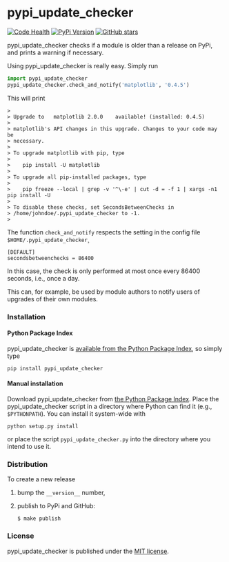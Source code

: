 # pypi_update_checker

[![Code Health](https://landscape.io/github/nschloe/pypi_update_checker/master/landscape.png)](https://landscape.io/github/nschloe/pypi_update_checker/master)
[![PyPi Version](https://img.shields.io/pypi/v/pypi_update_checker.svg)](https://pypi.python.org/pypi/pypi_update_checker)
[![GitHub stars](https://img.shields.io/github/stars/nschloe/pypi_update_checker.svg?style=social&label=Star&maxAge=2592000)](https://github.com/nschloe/pypi_update_checker)

pypi_update_checker checks if a module is older than a release on PyPi, and
prints a warning if necessary.

Using pypi_update_checker is really easy. Simply run
```python
import pypi_update_checker
pypi_update_checker.check_and_notify('matplotlib', '0.4.5')
```
This will print
```
>
> Upgrade to   matplotlib 2.0.0    available! (installed: 0.4.5)
>
> matplotlib's API changes in this upgrade. Changes to your code may be
> necessary.
>
> To upgrade matplotlib with pip, type
>
>    pip install -U matplotlib
>
> To upgrade all pip-installed packages, type
>
>    pip freeze --local | grep -v '^\-e' | cut -d = -f 1 | xargs -n1 pip install -U
>
> To disable these checks, set SecondsBetweenChecks in
> /home/johndoe/.pypi_update_checker to -1.
>
```

The function `check_and_notify` respects the setting in the config file
`$HOME/.pypi_update_checker`¸
```
[DEFAULT]
secondsbetweenchecks = 86400
```
In this case, the check is only performed at most once every 86400 seconds,
i.e., once a day.

This can, for example, be used by module authors to notify users of upgrades of
their own modules.

### Installation

#### Python Package Index

pypi_update_checker is [available from the Python Package
Index](https://pypi.python.org/pypi/pypi_update_checker/), so simply type
```
pip install pypi_update_checker
```

#### Manual installation

Download pypi_update_checker from
[the Python Package Index](https://pypi.python.org/pypi/pypi_update_checker/).
Place the pypi_update_checker script in a directory where Python can find it
(e.g., `$PYTHONPATH`).  You can install it system-wide with
```
python setup.py install
```
or place the script `pypi_update_checker.py` into the directory where you
intend to use it.


### Distribution

To create a new release

1. bump the `__version__` number,

2. publish to PyPi and GitHub:
    ```
    $ make publish
    ```

### License

pypi_update_checker is published under the [MIT license](https://en.wikipedia.org/wiki/MIT_License).
